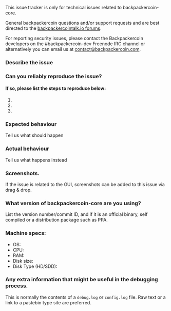 <!--- Remove sections that do not apply -->

This issue tracker is only for technical issues related to backpackercoin-core.

General backpackercoin questions and/or support requests and are best directed to the [backpackercointalk.io forums](https://backpackercointalk.io/).

For reporting security issues, please contact the Backpackercoin developers on the #backpackercoin-dev Freenode IRC channel or alternatively you can email us at contact@backpackercoin.com.

### Describe the issue

### Can you reliably reproduce the issue?
#### If so, please list the steps to reproduce below:
1.
2.
3.

### Expected behaviour
Tell us what should happen

### Actual behaviour
Tell us what happens instead

### Screenshots.
If the issue is related to the GUI, screenshots can be added to this issue via drag & drop.

### What version of backpackercoin-core are you using?
List the version number/commit ID, and if it is an official binary, self compiled or a distribution package such as PPA.

### Machine specs:
- OS:
- CPU:
- RAM:
- Disk size:
- Disk Type (HD/SDD):

### Any extra information that might be useful in the debugging process.
This is normally the contents of a `debug.log` or `config.log` file. Raw text or a link to a pastebin type site are preferred.
